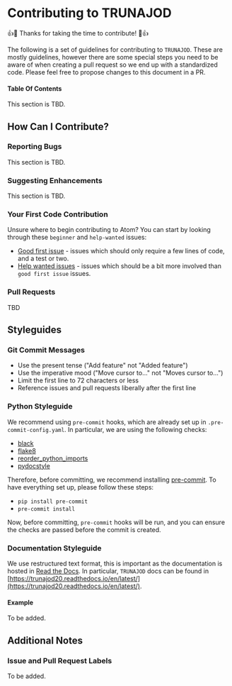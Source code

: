# Contributing to TRUNAJOD

:+1::tada: Thanks for taking the time to contribute! :tada::+1:

The following is a set of guidelines for contributing to `TRUNAJOD`. These are mostly guidelines, however there are some special steps you need to be aware of when creating a pull request so we end up with a standardized code. Please feel free to propose changes to this document in a PR.

#### Table Of Contents

This section is TBD.

## How Can I Contribute?

### Reporting Bugs

This section is TBD.

### Suggesting Enhancements

This section is TBD.

### Your First Code Contribution

Unsure where to begin contributing to Atom? You can start by looking through these `beginner` and `help-wanted` issues:

* [Good first issue][good-first-issue] - issues which should only require a few lines of code, and a test or two.
* [Help wanted issues][help-wanted] - issues which should be a bit more involved than `good first issue` issues.

### Pull Requests

TBD

## Styleguides

### Git Commit Messages

* Use the present tense ("Add feature" not "Added feature")
* Use the imperative mood ("Move cursor to..." not "Moves cursor to...")
* Limit the first line to 72 characters or less
* Reference issues and pull requests liberally after the first line

### Python Styleguide

We recommend using `pre-commit` hooks, which are already set up in `.pre-commit-config.yaml`. In particular, we are using the following checks:

* [black](https://github.com/psf/black)
* [flake8](https://pypi.org/project/flake8/)
* [reorder_python_imports](https://github.com/asottile/reorder_python_imports)
* [pydocstyle](https://pypi.org/project/pydocstyle/)

Therefore, before committing, we recommend installing [pre-commit](https://pre-commit.com/). To have everything set up, please follow these steps:

* `pip install pre-commit`
* `pre-commit install`

Now, before committing, `pre-commit` hooks will be run, and you can ensure the checks are passed before the commit is created.

### Documentation Styleguide

We use restructured text format, this is important as the documentation is hosted in [Read the Docs](https://readthedocs.org/). In particular, `TRUNAJOD` docs can be found in [https://trunajod20.readthedocs.io/en/latest/](https://trunajod20.readthedocs.io/en/latest/).

#### Example

To be added.

## Additional Notes

### Issue and Pull Request Labels

To be added.

[good-first-issue]:https://github.com/dpalmasan/TRUNAJOD2.0/issues?q=is%3Aissue+is%3Aopen+label%3A%22good+first+issue%22
[help-wanted]:https://github.com/dpalmasan/TRUNAJOD2.0/issues?q=is%3Aissue+is%3Aopen+label%3A%22help+wanted%22
